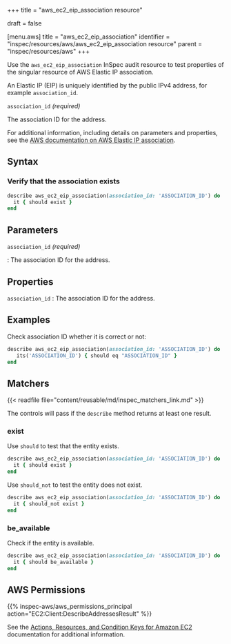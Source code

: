+++
title = "aws_ec2_eip_association resource"

draft = false


[menu.aws]
title = "aws_ec2_eip_association"
identifier = "inspec/resources/aws/aws_ec2_eip_association resource"
parent = "inspec/resources/aws"
+++

Use the `aws_ec2_eip_association` InSpec audit resource to test properties of the singular resource of AWS Elastic IP association.

An Elastic IP (EIP) is uniquely identified by the public IPv4 address, for example `association_id`.

`association_id` _(required)_

The association ID for the address.

For additional information, including details on parameters and properties, see the [AWS documentation on AWS Elastic IP association](https://docs.aws.amazon.com/AWSCloudFormation/latest/UserGuide/aws-properties-ec2-eip-association.html).

## Syntax

### Verify that the association exists

```ruby
describe aws_ec2_eip_association(association_id: 'ASSOCIATION_ID') do
  it { should exist }
end
```

## Parameters

`association_id` _(required)_

: The association ID for the address.

## Properties

`association_id`
: The association ID for the address.

## Examples

Check association ID whether it is correct or not:

```ruby
describe aws_ec2_eip_association(association_id: 'ASSOCIATION_ID') do
   its('ASSOCIATION_ID') { should eq "ASSOCIATION_ID" }
end
```

## Matchers

{{< readfile file="content/reusable/md/inspec_matchers_link.md" >}}

The controls will pass if the `describe` method returns at least one result.

### exist

Use `should` to test that the entity exists.

```ruby
describe aws_ec2_eip_association(association_id: 'ASSOCIATION_ID') do
  it { should exist }
end
```

Use `should_not` to test the entity does not exist.

```ruby
describe aws_ec2_eip_association(association_id: 'ASSOCIATION_ID') do
  it { should_not exist }
end
```

### be_available

Check if the entity is available.

```ruby
describe aws_ec2_eip_association(association_id: 'ASSOCIATION_ID') do
  it { should be_available }
end
```

## AWS Permissions

{{% inspec-aws/aws_permissions_principal action="EC2:Client:DescribeAddressesResult" %}}

See the [Actions, Resources, and Condition Keys for Amazon EC2](https://docs.aws.amazon.com/IAM/latest/UserGuide/list_amazonec2.html) documentation for additional information.

